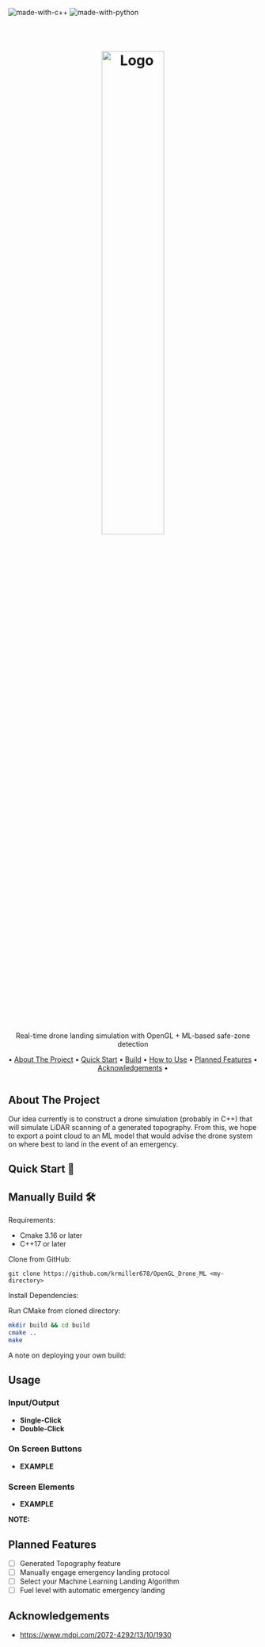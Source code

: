 ![made-with-c++](https://img.shields.io/badge/Made_with-C%2B%2B-blue)
![made-with-python](https://img.shields.io/badge/Made_with-Python-yellow)

<!-- LOGO -->
<br />
<h1>
<p align="center">
  <img src="" alt="Logo", width="50%", height ="auto">
  <br>
</h1>
  <p align="center">
    Real-time drone landing simulation with OpenGL + ML-based safe-zone detection
    <br />
    </p>
</p>
<p align="center">
  • <a href="#about-the-project">About The Project</a> •
  <a href="#quick-start">Quick Start</a> •
  <a href="#manually-build">Build</a> •
  <a href="#usage">How to Use</a> •
  <a href="#planned-features">Planned Features</a> •
  <a href="#acknowledgements">Acknowledgements</a> •
</p>  

<p align="center">
 
<img src="">
</p>                                                                                                                             
                                                                                                                                                      
## About The Project 
Our idea currently is to construct a drone simulation (probably in C++) that will simulate LiDAR scanning of a generated topography. From this, we hope to export a point cloud to an ML model that would advise the drone system on where best to land in the event of an emergency.

<a id="quick-start"></a>
## Quick Start 🚀

<a id="manually-build"></a>
## Manually Build 🛠️

Requirements:
- Cmake 3.16 or later
- C++17 or later

Clone from GitHub:
```
git clone https://github.com/krmiller678/OpenGL_Drone_ML <my-directory>
```

Install Dependencies:  

Run CMake from cloned directory:  
```bash
mkdir build && cd build
cmake ..
make
```

A note on deploying your own build:

## Usage
### Input/Output
- **Single-Click** 
- **Double-Click**
### On Screen Buttons
- **EXAMPLE** 

### Screen Elements
- **EXAMPLE**

**NOTE:** 

## Planned Features
- [ ] Generated Topography feature
- [ ] Manually engage emergency landing protocol 
- [ ] Select your Machine Learning Landing Algorithm
- [ ] Fuel level with automatic emergency landing

## Acknowledgements
- https://www.mdpi.com/2072-4292/13/10/1930
